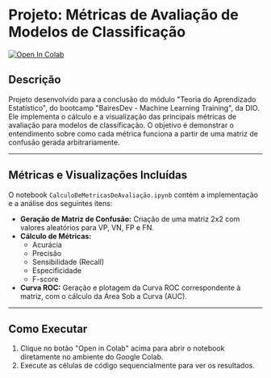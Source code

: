 # Projeto: Métricas de Avaliação de Modelos de Classificação

[![Open In Colab](https://colab.research.google.com/assets/colab-badge.svg)](https://colab.research.google.com/github/heloisarayol/projeto-metricas-classificacao/blob/main/CalculoDeMetricasDeAvaliação.ipynb)

## Descrição

Projeto desenvolvido para a conclusão do módulo "Teoria do Aprendizado Estatístico", do bootcamp "BairesDev - Machine Learning Training", da DIO. Ele implementa o cálculo e a visualização das principais métricas de avaliação para modelos de classificação. 
O objetivo é demonstrar o entendimento sobre como cada métrica funciona a partir de uma matriz de confusão gerada arbitrariamente.

---

## Métricas e Visualizações Incluídas

O notebook `CalculoDeMetricasDeAvaliação.ipynb` contém a implementação e a análise dos seguintes itens:

* **Geração de Matriz de Confusão:** Criação de uma matriz 2x2 com valores aleatórios para VP, VN, FP e FN.
* **Cálculo de Métricas:**
    * Acurácia
    * Precisão
    * Sensibilidade (Recall)
    * Especificidade
    * F-score
* **Curva ROC:** Geração e plotagem da Curva ROC correspondente à matriz, com o cálculo da Área Sob a Curva (AUC).

---

## Como Executar

1.  Clique no botão "Open in Colab" acima para abrir o notebook diretamente no ambiente do Google Colab.
2.  Execute as células de código sequencialmente para ver os resultados.
